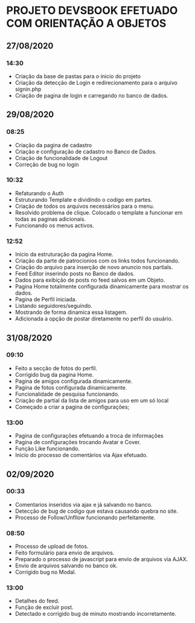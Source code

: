# PROJETO DEVSBOOK EFETUADO COM ORIENTAÇÃO A OBJETOS

## 27/08/2020

### 14:30 

- Criação da base de pastas para o inicio do projeto
- Criação da detecção de Login e redirecionamento para o arquivo signin.php
- Criação de pagina de login e carregando no banco de dados.

## 29/08/2020

### 08:25

- Criação da pagina de cadastro
- Criação e configuração de cadastro no Banco de Dados.
- Criação de funcionalidade de Logout
- Correção de bug no login

### 10:32

- Refaturando o Auth
- Estruturando Template e dividindo o codigo em partes.
- Criação de todos os arquivos necessários para o menu.
- Resolvido problema de clique. Colocado o template a funcionar em todas as paginas adicionais. 
- Funcionando os menus activos. 

### 12:52

- Inicio da estruturação da pagina Home.
- Criação da parte de patrocionios com os links todos funcionando.
- Criação do arquivo para inserção de novo anuncio nos partials.
- Feed Editor inserindo posts no Banco de dados.
- Dados para exibição de posts no feed salvos em um Objeto.
- Pagina Home totalmente configurada dinamicamente para mostrar os dados.
- Pagina de Perfil iniciada. 
- Listando seguidores/seguindo.
- Mostrando de forma dinamica essa listagem.
- Adicionada a opção de postar diretamente no perfil do usuário.

## 31/08/2020

### 09:10

- Feito a secção de fotos do perfil.
- Corrigido bug da pagina Home.
- Pagina de amigos configurada dinamicamente.
- Pagina de fotos configurada dinamicamente.
- Funcionalidade de pesquisa funcionando.
- Criação de partial da lista de amigos para uso em um só local
- Começado a criar a pagina de configurações;

### 13:00

- Pagina de configurações efetuando a troca de informações
- Pagina de configurações trocando Avatar e Cover.
- Função Like funcionando.
- Inicio do processo de comentários via Ajax efetuado. 

## 02/09/2020

### 00:33

- Comentarios inseridos via ajax e já salvando no banco.
- Detecção de bug de codigo que estava causando quebra no site.
- Processo de Follow/Unfllow funcionando perfeitamente.

### 08:50

- Processo de upload de fotos.
- Feito formulário para envio de arquivos. 
- Preparado o processo de javascript para envio de arquivos via AJAX.
- Envio de arquivos salvando no banco ok.
- Corrigido bug no Modal.

### 13:00 

- Detalhes do feed.
- Função de excluir post. 
- Detectado e corrigido bug de minuto mostrando incorretamente.